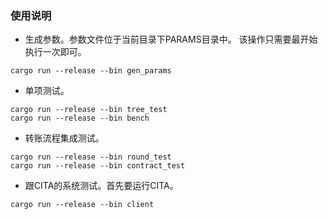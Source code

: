 ### 使用说明

- 生成参数。参数文件位于当前目录下PARAMS目录中。
该操作只需要最开始执行一次即可。
```
cargo run --release --bin gen_params
```
- 单项测试。
```
cargo run --release --bin tree_test
cargo run --release --bin bench
```
- 转账流程集成测试。
```
cargo run --release --bin round_test
cargo run --release --bin contract_test
```
- 跟CITA的系统测试。首先要运行CITA。
```
cargo run --release --bin client
```